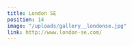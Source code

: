 ```yaml
---
title: London SE
position: 14
image: "/uploads/gallery__londonse.jpg"
link: http://www.london-se.com/
---
```


